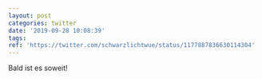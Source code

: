 ```yaml
---
layout: post
categories: twitter
date: '2019-09-28 10:08:39'
tags: 
ref: 'https://twitter.com/schwarzlichtwue/status/1177887836630114304'
---
```

Bald ist es soweit!